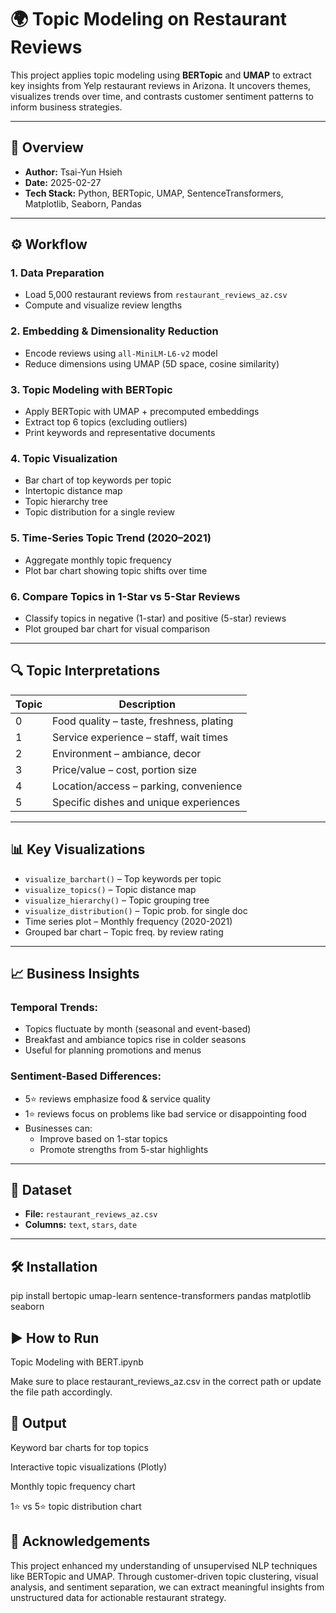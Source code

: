 # 🌍 Topic Modeling on Restaurant Reviews

This project applies topic modeling using **BERTopic** and **UMAP** to extract key insights from Yelp restaurant reviews in Arizona. It uncovers themes, visualizes trends over time, and contrasts customer sentiment patterns to inform business strategies.

---

## 📌 Overview

- **Author:** Tsai-Yun Hsieh  
- **Date:** 2025-02-27  
- **Tech Stack:** Python, BERTopic, UMAP, SentenceTransformers, Matplotlib, Seaborn, Pandas

---

## ⚙️ Workflow

### 1. Data Preparation
- Load 5,000 restaurant reviews from `restaurant_reviews_az.csv`
- Compute and visualize review lengths

### 2. Embedding & Dimensionality Reduction
- Encode reviews using `all-MiniLM-L6-v2` model
- Reduce dimensions using UMAP (5D space, cosine similarity)

### 3. Topic Modeling with BERTopic
- Apply BERTopic with UMAP + precomputed embeddings
- Extract top 6 topics (excluding outliers)
- Print keywords and representative documents

### 4. Topic Visualization
- Bar chart of top keywords per topic
- Intertopic distance map
- Topic hierarchy tree
- Topic distribution for a single review

### 5. Time-Series Topic Trend (2020–2021)
- Aggregate monthly topic frequency
- Plot bar chart showing topic shifts over time

### 6. Compare Topics in 1-Star vs 5-Star Reviews
- Classify topics in negative (1-star) and positive (5-star) reviews
- Plot grouped bar chart for visual comparison

---

## 🔍 Topic Interpretations

| Topic | Description                              |
|-------|------------------------------------------|
| 0     | Food quality – taste, freshness, plating |
| 1     | Service experience – staff, wait times   |
| 2     | Environment – ambiance, decor            |
| 3     | Price/value – cost, portion size         |
| 4     | Location/access – parking, convenience   |
| 5     | Specific dishes and unique experiences   |

---

## 📊 Key Visualizations

- `visualize_barchart()` – Top keywords per topic  
- `visualize_topics()` – Topic distance map  
- `visualize_hierarchy()` – Topic grouping tree  
- `visualize_distribution()` – Topic prob. for single doc  
- Time series plot – Monthly frequency (2020-2021)  
- Grouped bar chart – Topic freq. by review rating

---

## 📈 Business Insights

### Temporal Trends:
- Topics fluctuate by month (seasonal and event-based)
- Breakfast and ambiance topics rise in colder seasons
- Useful for planning promotions and menus

### Sentiment-Based Differences:
- 5⭐ reviews emphasize food & service quality
- 1⭐ reviews focus on problems like bad service or disappointing food
- Businesses can:
  - Improve based on 1-star topics
  - Promote strengths from 5-star highlights

---

## 📂 Dataset

- **File:** `restaurant_reviews_az.csv`  
- **Columns:** `text`, `stars`, `date`

---

## 🛠️ Installation

pip install bertopic umap-learn sentence-transformers pandas matplotlib seaborn

## ▶️ How to Run

Topic Modeling with BERT.ipynb

Make sure to place restaurant_reviews_az.csv in the correct path or update the file path accordingly.

## 📁 Output
Keyword bar charts for top topics

Interactive topic visualizations (Plotly)

Monthly topic frequency chart

1⭐ vs 5⭐ topic distribution chart

## 🙌 Acknowledgements
This project enhanced my understanding of unsupervised NLP techniques like BERTopic and UMAP. Through customer-driven topic clustering, visual analysis, and sentiment separation, we can extract meaningful insights from unstructured data for actionable restaurant strategy.
